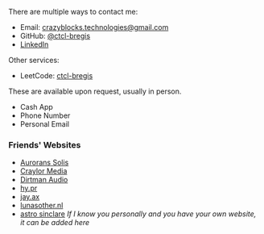 There are multiple ways to contact me:

- Email: [crazyblocks.technologies@gmail.com](mailto:crazyblocks.technologies@gmail.com)
- GitHub: [@ctcl-bregis](https://github.com/ctcl-bregis/)
- [LinkedIn](https://www.linkedin.com/in/brayden-regis-2537b3311/)

Other services:

- LeetCode: [ctcl-bregis](https://leetcode.com/u/ctcl-bregis/)

These are available upon request, usually in person.

- Cash App
- Phone Number
- Personal Email

### Friends' Websites

- [Aurorans Solis](https://auroranssolis.github.io/)
- [Craylor Media](https://craylor.media/)
- [Dirtman Audio](https://dirtmanaudio.com/)
- [hy.pr](https://hy.pr)
- [jay.ax](https://jay.ax/)
- [lunasother.nl](https://lunasother.nl/)
- [astro sinclare](http://cyberpa.ws/)
*If I know you personally and you have your own website, it can be added here*
